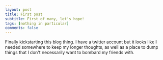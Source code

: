 ```yaml
---
layout: post
title: First post
subtitle: First of many, let's hope!
tags: [nothing in particular]
comments: false
---
```


Finally kickstarting this blog thing. I have a twitter account but it looks like I needed somewhere to keep my longer thoughts, as well as a place to dump things that I don't necessarily want to bombard my friends with.